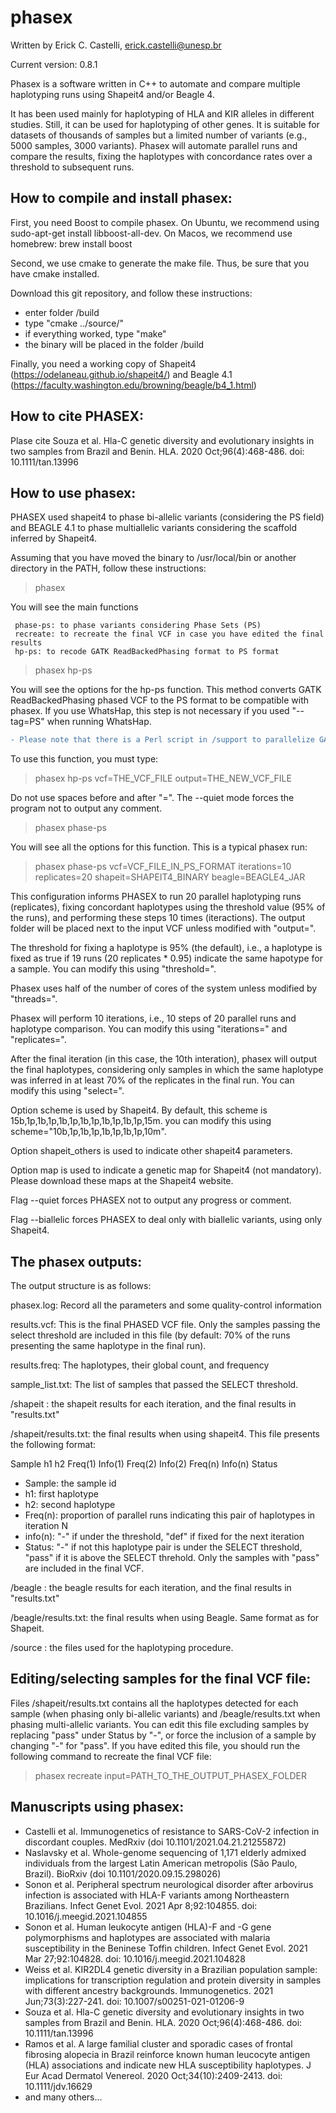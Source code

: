 # phasex
Written by Erick C. Castelli, erick.castelli@unesp.br

Current version: 0.8.1

Phasex is a software written in C++ to automate and compare multiple haplotyping runs using Shapeit4 and/or Beagle 4.

It has been used mainly for haplotyping of HLA and KIR alleles in different studies. Still, it can be used for haplotyping of other genes. It is suitable for datasets of thousands of samples but a limited number of variants (e.g., 5000 samples, 3000 variants). Phasex will automate parallel runs and compare the results, fixing the haplotypes with concordance rates over a threshold to subsequent runs.

## How to compile and install phasex:
First, you need Boost to compile phasex. On Ubuntu, we recommend using sudo-apt-get install libboost-all-dev. On Macos, we recommend use homebrew: brew install boost

Second, we use cmake to generate the make file. Thus, be sure that you have cmake installed.

Download this git repository, and follow these instructions:
- enter folder /build
- type "cmake ../source/"
- if everything worked, type "make"
- the binary will be placed in the folder /build

Finally, you need a working copy of Shapeit4 (https://odelaneau.github.io/shapeit4/) and Beagle 4.1 (https://faculty.washington.edu/browning/beagle/b4_1.html)


## How to cite PHASEX:
Plase cite Souza et al. Hla-C genetic diversity and evolutionary insights in two samples from Brazil and Benin. HLA. 2020 Oct;96(4):468-486. doi: 10.1111/tan.13996

## How to use phasex:
PHASEX used shapeit4 to phase bi-allelic variants (considering the PS field) and BEAGLE 4.1 to phase multiallelic variants considering the scaffold inferred by Shapeit4.

Assuming that you have moved the binary to /usr/local/bin or another directory in the PATH, follow these instructions:
> phasex

You will see the main functions
                                                                     
     phase-ps: to phase variants considering Phase Sets (PS)                      
     recreate: to recreate the final VCF in case you have edited the final results                                          
     hp-ps: to recode GATK ReadBackedPhasing format to PS format
     
> phasex hp-ps

You will see the options for the hp-ps function. This method converts GATK ReadBackedPhasing phased VCF to the PS format to be compatible with phasex. If you use WhatsHap, this step is not necessary if you used "--tag=PS" when running WhatsHap.


```diff
- Please note that there is a Perl script in /support to parallelize GATK ReadBackedPhasing run and speed up the process.
```

To use this function, you must type:
> phasex hp-ps vcf=THE_VCF_FILE output=THE_NEW_VCF_FILE

Do not use spaces before and after "=". The --quiet mode forces the program not to output any comment.

> phasex phase-ps

You will see all the options for this function. This is a typical phasex run:

> phasex phase-ps vcf=VCF_FILE_IN_PS_FORMAT iterations=10 replicates=20 shapeit=SHAPEIT4_BINARY beagle=BEAGLE4_JAR

This configuration informs PHASEX to run 20 parallel haplotyping runs (replicates), fixing concordant haplotypes using the threshold value (95% of the runs), and performing these steps 10 times (iteractions). The output folder will be placed next to the input VCF unless modified with "output=". 

The threshold for fixing a haplotype is 95% (the default), i.e., a haplotype is fixed as true if 19 runs (20 replicates * 0.95) indicate the same hapotype for a sample. You can modify this using "threshold=".

Phasex uses half of the number of cores of the system unless modified by "threads=".

Phasex will perform 10 iterations, i.e., 10 steps of 20 parallel runs and haplotype comparison. You can modify this using "iterations=" and "replicates=".

After the final iteration (in this case, the 10th interation), phasex will output the final haplotypes, considering only samples in which the same haplotype was inferred in at least 70% of the replicates in the final run. You can modify this using "select=".

Option scheme is used by Shapeit4. By default, this scheme is 15b,1p,1b,1p,1b,1p,1b,1p,1b,1p,1b,1p,15m. you can modify this using scheme="10b,1p,1b,1p,1b,1p,1b,1p,10m".

Option shapeit_others is used to indicate other shapeit4 parameters.

Option map is used to indicate a genetic map for Shapeit4 (not mandatory). Please download these maps at the Shapeit4 website.

Flag --quiet forces PHASEX not to output any progress or comment.

Flag --biallelic forces PHASEX to deal only with biallelic variants, using only Shapeit4.


## The phasex outputs:

The output structure is as follows:

phasex.log: Record all the parameters and some quality-control information

results.vcf: This is the final PHASED VCF file. Only the samples passing the select threshold are included in this file (by default: 70% of the runs presenting the same haplotype in the final run).

results.freq: The haplotypes, their global count, and frequency

sample_list.txt: The list of samples that passed the SELECT threshold.

/shapeit : the shapeit results for each iteration, and the final results in "results.txt"

/shapeit/results.txt: the final results when using shapeit4. This file presents the following format:

Sample	h1	h2	Freq(1)	Info(1)	Freq(2)	Info(2)	Freq(n)	Info(n)	Status
 - Sample: the sample id
 - h1: first haplotype
 - h2: second haplotype
 - Freq(n): proportion of parallel runs indicating this pair of haplotypes in iteration N
 - info(n): "-" if under the threshold, "def" if fixed for the next iteration
 - Status: "-" if not this haplotype pair is under the SELECT threshold, "pass" if it is above the SELECT threhold. Only the samples with "pass" are included in the final VCF.
																					
/beagle : the beagle results for each iteration, and the final results in "results.txt"

/beagle/results.txt: the final results when using Beagle. Same format as for Shapeit.

/source : the files used for the haplotyping procedure.



## Editing/selecting samples for the final VCF file:

Files /shapeit/results.txt contains all the haplotypes detected for each sample (when phasing only bi-allelic variants) and /beagle/results.txt when phasing multi-allelic variants. You can edit this file excluding samples by replacing "pass" under Status by "-", or force the inclusion of a sample by changing "-" for "pass". If you have edited this file, you should run the following command to recreate the final VCF file:

> phasex recreate input=PATH_TO_THE_OUTPUT_PHASEX_FOLDER


## Manuscripts using phasex:
- Castelli et al. Immunogenetics of resistance to SARS-CoV-2 infection in discordant couples. MedRxiv (doi 10.1101/2021.04.21.21255872)
- Naslavsky et al. Whole-genome sequencing of 1,171 elderly admixed individuals from the largest Latin
American metropolis (São Paulo, Brazil). BioRxiv (doi 10.1101/2020.09.15.298026)
- Sonon et al. Peripheral spectrum neurological disorder after arbovirus infection is associated with HLA-F variants among Northeastern Brazilians. Infect Genet Evol. 2021 Apr 8;92:104855. doi: 10.1016/j.meegid.2021.104855
- Sonon et al. Human leukocyte antigen (HLA)-F and -G gene polymorphisms and haplotypes are associated with malaria susceptibility in the Beninese Toffin children. Infect Genet Evol. 2021 Mar 27;92:104828. doi: 10.1016/j.meegid.2021.104828
- Weiss et al. KIR2DL4 genetic diversity in a Brazilian population sample: implications for transcription regulation and protein diversity in samples with different ancestry backgrounds. Immunogenetics. 2021 Jun;73(3):227-241. doi: 10.1007/s00251-021-01206-9
- Souza et al. Hla-C genetic diversity and evolutionary insights in two samples from Brazil and Benin. HLA. 2020 Oct;96(4):468-486. doi: 10.1111/tan.13996
- Ramos et al. A large familial cluster and sporadic cases of frontal fibrosing alopecia in Brazil reinforce known human leucocyte antigen (HLA) associations and indicate new HLA susceptibility haplotypes. J Eur Acad Dermatol Venereol. 2020 Oct;34(10):2409-2413. doi: 10.1111/jdv.16629
- and many others...
